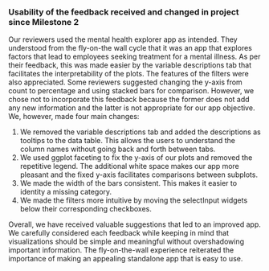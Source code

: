 
### Usability of the feedback received and changed in project since Milestone 2

Our reviewers used the mental health explorer app as intended. They understood from the fly-on-the wall cycle that it was an app that explores factors that lead to employees seeking treatment for a mental illness. As per their feedback, this was made easier by the variable descriptions tab that facilitates the interpretability of the plots. The features of the filters were also appreciated.
Some reviewers suggested changing the y-axis from count to percentage and using stacked bars for comparison. However, we chose not to incorporate this feedback because the former does not add any new information and the latter is not appropriate for our app objective.
We, however, made four main changes:

1.	We removed the variable descriptions tab and added the descriptions as tooltips to the data table. This allows the users to understand the column names without going back and forth between tabs. 
2.	We used ggplot faceting to fix the y-axis of our plots and removed the repetitive legend. The additional white space makes our app more pleasant and the fixed y-axis facilitates comparisons between subplots.
3.	We made the width of the bars consistent. This makes it easier to identity a missing category.
4.	We made the filters more intuitive by moving the selectInput widgets below their corresponding checkboxes. 

Overall, we have received valuable suggestions that led to an improved app. We carefully considered each feedback while keeping in mind that visualizations should be simple and meaningful without overshadowing important information.
The fly-on-the-wall experience reiterated the importance of making an appealing standalone app that is easy to use.


